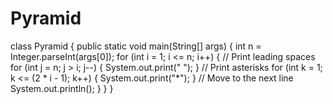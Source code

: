 # Pyramid
class Pyramid
{
    public static void main(String[] args)
    {
        int n = Integer.parseInt(args[0]);
        for (int i = 1; i <= n; i++)
        {
            // Print leading spaces
            for (int j = n; j > i; j--)
            {
                System.out.print(" ");
            }
            // Print asterisks
            for (int k = 1; k <= (2 * i - 1); k++)
            {
                System.out.print("*");
            }
            // Move to the next line
            System.out.println();
        }
    }
}
